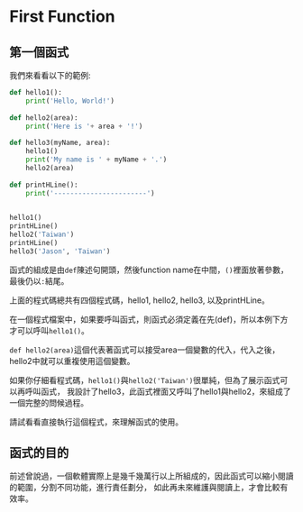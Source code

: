 # First Function
## 第一個函式
我們來看看以下的範例:
```python
def hello1():
    print('Hello, World!')
    
def hello2(area):
    print('Here is '+ area + '!')
    
def hello3(myName, area):
    hello1()
    print('My name is ' + myName + '.')
    hello2(area)
    
def printHLine():
    print('-----------------------')

    
hello1()
printHLine()
hello2('Taiwan')
printHLine()
hello3('Jason', 'Taiwan')
```

函式的組成是由`def`陳述句開頭，然後function name在中間，`()`裡面放著參數，最後仍以`:`結尾。

上面的程式碼總共有四個程式碼，hello1, hello2, hello3, 以及printHLine。

在一個程式檔案中，如果要呼叫函式，則函式必須定義在先(def)，所以本例下方才可以呼叫`hello1()`。

`def hello2(area)`這個代表著函式可以接受area一個變數的代入，代入之後，hello2中就可以重複使用這個變數。

如果你仔細看程式碼，`hello1()`與`hello2('Taiwan')`很單純，但為了展示函式可以再呼叫函式，
我設計了hello3，此函式裡面又呼叫了hello1與hello2，來組成了一個完整的問候過程。

請試看看直接執行這個程式，來理解函式的使用。

## 函式的目的
前述曾說過，一個軟體實際上是幾千幾萬行以上所組成的，因此函式可以縮小閱讀的範圍，分割不同功能，進行責任劃分，
如此再未來維護與閱讀上，才會比較有效率。